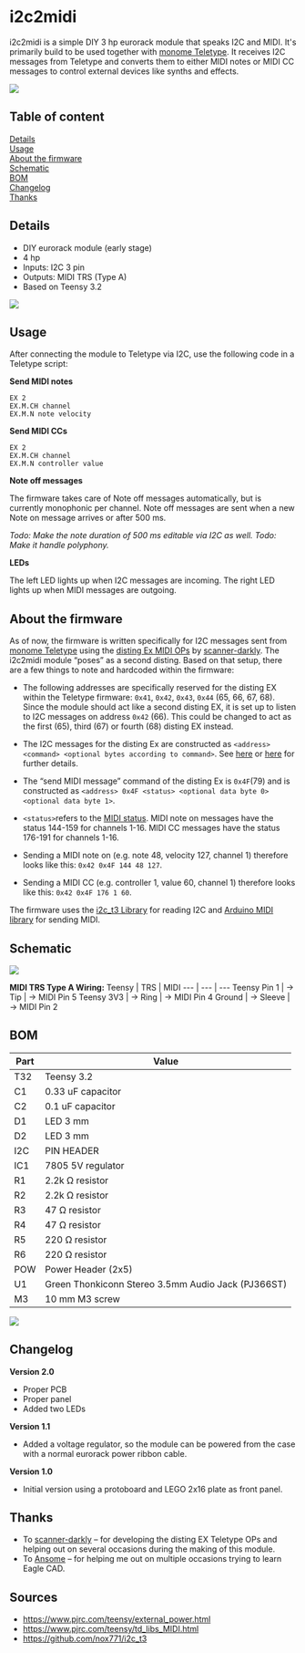 # i2c2midi

i2c2midi is a simple DIY 3 hp eurorack module that speaks I2C and MIDI. It's primarily build to be used together with [monome Teletype](https://monome.org/docs/teletype/). It receives I2C messages from Teletype and converts them to either MIDI notes or MIDI CC messages to control external devices like synths and effects.

![](pictures/i2c2midi_diagram.png)

## Table of content
[Details](#Details)  
[Usage](#usage)  
[About the firmware](#about-the-firmware)  
[Schematic](#schematic)  
[BOM](#BOM)  
[Changelog](#Changelog)  
[Thanks](#thanks)  



## Details
- DIY eurorack module (early stage)
- 4 hp
- Inputs: I2C 3 pin
- Outputs: MIDI TRS (Type A)
- Based on Teensy 3.2

![](pictures/i2c2midi_v_2_0_side.jpg)
 

## Usage
After connecting the module to Teletype via I2C, use the following code in a Teletype script:

**Send MIDI notes**
```
EX 2
EX.M.CH channel
EX.M.N note velocity
```

**Send MIDI CCs**
```
EX 2
EX.M.CH channel
EX.M.N controller value
```


**Note off messages**

The firmware takes care of Note off messages automatically, but is currently monophonic per channel. Note off messages are sent when a new Note on message arrives or after 500 ms. 

*Todo: Make the note duration of 500 ms editable via I2C as well.*
*Todo: Make it handle polyphony.*

**LEDs**

The left LED lights up when I2C messages are incoming.
The right LED lights up when MIDI messages are outgoing.




## About the firmware

As of now, the firmware is written specifically for I2C messages sent from [monome Teletype](https://monome.org/docs/teletype/) using the [disting Ex MIDI OPs](https://github.com/scanner-darkly/teletype/wiki/DISTING-EX-INTEGRATION) by [scanner-darkly](https://github.com/scanner-darkly). The i2c2midi module “poses” as a second disting.
Based on that setup, there are a few things to note and hardcoded within the firmware:

- The following addresses are specifically reserved for the disting EX within the Teletype firmware: `0x41`, `0x42`, `0x43`, `0x44` (65, 66, 67, 68). Since the module should act like a second disting EX, it is set up to listen to I2C messages on address `0x42` (66). This could be changed to act as the first (65), third (67) or fourth (68) disting EX instead.

- The I2C messages for the disting Ex are constructed as `<address> <command> <optional bytes according to command>`. See [here](https://github.com/scanner-darkly/teletype/wiki/DISTING-EX-I2C-SPECIFICATION) or [here](https://www.expert-sleepers.co.uk/distingEXfirmwareupdates.html) for further details. 

- The “send MIDI message” command of the disting Ex is `0x4F`(79) and is constructed as `<address> 0x4F <status> <optional data byte 0> <optional data byte 1>`.

- `<status>`refers to the [MIDI status](https://www.midimountain.com/midi/midi_status.htm). MIDI note on messages have the status 144-159 for channels 1-16. MIDI CC messages have the status 176-191 for channels 1-16.

- Sending a MIDI note on (e.g. note 48, velocity 127, channel 1) therefore looks like this: `0x42 0x4F 144 48 127`.

- Sending a MIDI CC (e.g. controller 1, value 60, channel 1) therefore looks like this: `0x42 0x4F 176 1 60`.

The firmware uses the [i2c_t3 Library](https://github.com/nox771/i2c_t3) for reading I2C and [Arduino MIDI library](https://github.com/FortySevenEffects/arduino_midi_library/) for sending MIDI.


## Schematic

![](hardware/i2c2midi_schematic.png)

**MIDI TRS Type A Wiring:**
Teensy | TRS | MIDI
--- | --- | ---
Teensy Pin 1 | → Tip | → MIDI Pin 5
Teensy 3V3 | → Ring | → MIDI Pin 4
Ground | → Sleeve | → MIDI Pin 2


## BOM

Part | Value
--- | ---
T32 | Teensy 3.2
C1 | 0.33 uF capacitor
C2 | 0.1 uF capacitor
D1 | LED 3 mm
D2 | LED 3 mm
I2C | PIN HEADER
IC1 | 7805 5V regulator
R1 | 2.2k Ω resistor
R2 | 2.2k Ω resistor
R3 | 47 Ω resistor
R4 | 47 Ω resistor
R5 | 220 Ω resistor
R6 | 220 Ω resistor
POW | Power Header (2x5)
U1 | Green Thonkiconn Stereo 3.5mm Audio Jack (PJ366ST)
M3 | 10 mm M3 screw

![](pictures/i2c2midi_v_2_0_kit.jpg)

## Changelog

**Version 2.0**
- Proper PCB
- Proper panel
- Added two LEDs

**Version 1.1**
- Added a voltage regulator, so the module can be powered from the case with a normal eurorack power ribbon cable.

**Version 1.0**
- Initial version using a protoboard and LEGO 2x16 plate as front panel.



## Thanks

- To [scanner-darkly](https://github.com/scanner-darkly) – for developing the disting EX Teletype OPs and helping out on several occasions during the making of this module.
- To [Ansome](https://www.instagram.com/ansomeuk/) – for helping me out on multiple occasions trying to learn Eagle CAD.


## Sources

- https://www.pjrc.com/teensy/external_power.html
- https://www.pjrc.com/teensy/td_libs_MIDI.html
- https://github.com/nox771/i2c_t3

